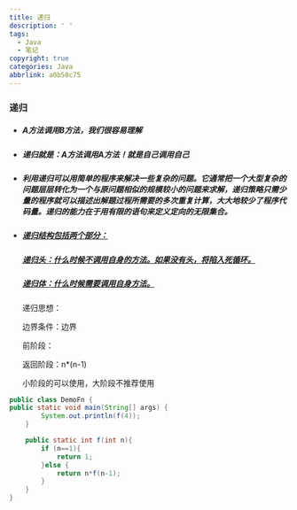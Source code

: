 ```yaml
---
title: 递归
description: ' '
tags:
  - Java
  - 笔记
copyright: true
categories: Java
abbrlink: a0b50c75
---
```


### 递归

- ##### A方法调用B方法，我们很容易理解

- ##### 递归就是：A方法调用A方法！就是自己调用自己

- ##### 利用递归可以用简单的程序来解决一些复杂的问题。它通常把一个大型复杂的问题层层转化为一个与原问题相似的规模较小的问题来求解，递归策略只需少量的程序就可以描述出解题过程所需要的多次重复计算，大大地较少了程序代码量。递归的能力在于用有限的语句来定义定向的无限集合。

- ##### <u>**递归结构包括两个部分：**</u>

  ##### 	<u>**递归头：什么时候不调用自身的方法。如果没有头，将陷入死循环。**</u>

  ##### 	<u>**递归体：什么时候需要调用自身方法。**</u>
  
  递归思想：
  
  边界条件：边界
  
  前阶段：
  
  返回阶段：n*(n-1)
  
  小阶段的可以使用，大阶段不推荐使用

```java
public class DemoFn {   
public static void main(String[] args) {
		System.out.println(f(4));
    }

    public static int f(int n){
        if (n==1){
            return 1;
        }else {
            return n*f(n-1);
        }
    }
}
```


